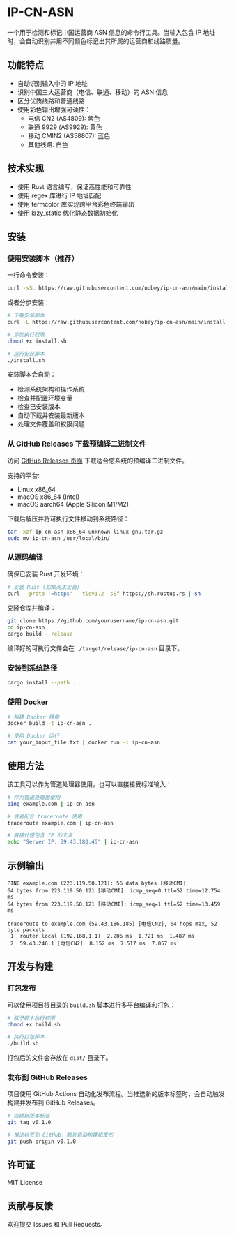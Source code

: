 # IP-CN-ASN

一个用于检测和标记中国运营商 ASN 信息的命令行工具。当输入包含 IP 地址时，会自动识别并用不同颜色标记出其所属的运营商和线路质量。

## 功能特点

- 自动识别输入中的 IP 地址
- 识别中国三大运营商（电信、联通、移动）的 ASN 信息
- 区分优质线路和普通线路
- 使用彩色输出增强可读性：
  - 电信 CN2 (AS4809): 紫色
  - 联通 9929 (AS9929): 黄色
  - 移动 CMIN2 (AS58807): 蓝色
  - 其他线路: 白色

## 技术实现

- 使用 Rust 语言编写，保证高性能和可靠性
- 使用 regex 库进行 IP 地址匹配
- 使用 termcolor 库实现跨平台彩色终端输出
- 使用 lazy_static 优化静态数据初始化

## 安装

### 使用安装脚本（推荐）

一行命令安装：

```bash
curl -sSL https://raw.githubusercontent.com/nobey/ip-cn-asn/main/install.sh | bash
```

或者分步安装：

```bash
# 下载安装脚本
curl -L https://raw.githubusercontent.com/nobey/ip-cn-asn/main/install.sh -o install.sh

# 添加执行权限
chmod +x install.sh

# 运行安装脚本
./install.sh
```

安装脚本会自动：
- 检测系统架构和操作系统
- 检查并配置环境变量
- 检查已安装版本
- 自动下载并安装最新版本
- 处理文件覆盖和权限问题

### 从 GitHub Releases 下载预编译二进制文件

访问 [GitHub Releases 页面](https://github.com/yourusername/ip-cn-asn/releases) 下载适合您系统的预编译二进制文件。

支持的平台:
- Linux x86_64
- macOS x86_64 (Intel)
- macOS aarch64 (Apple Silicon M1/M2)

下载后解压并将可执行文件移动到系统路径：

```bash
tar -xzf ip-cn-asn-x86_64-unknown-linux-gnu.tar.gz
sudo mv ip-cn-asn /usr/local/bin/
```

### 从源码编译

确保已安装 Rust 开发环境：

```bash
# 安装 Rust (如果尚未安装)
curl --proto '=https' --tlsv1.2 -sSf https://sh.rustup.rs | sh
```

克隆仓库并编译：

```bash
git clone https://github.com/yourusername/ip-cn-asn.git
cd ip-cn-asn
cargo build --release
```

编译好的可执行文件会在 `./target/release/ip-cn-asn` 目录下。

### 安装到系统路径

```bash
cargo install --path .
```

### 使用 Docker

```bash
# 构建 Docker 镜像
docker build -t ip-cn-asn .

# 使用 Docker 运行
cat your_input_file.txt | docker run -i ip-cn-asn
```

## 使用方法

该工具可以作为管道处理器使用，也可以直接接受标准输入：

```bash
# 作为管道处理器使用
ping example.com | ip-cn-asn

# 或者配合 traceroute 使用
traceroute example.com | ip-cn-asn

# 直接处理包含 IP 的文本
echo "Server IP: 59.43.180.45" | ip-cn-asn
```

## 示例输出

```
PING example.com (223.119.50.121): 56 data bytes [移动CMI]
64 bytes from 223.119.50.121 [移动CMI]: icmp_seq=0 ttl=52 time=12.754 ms
64 bytes from 223.119.50.121 [移动CMI]: icmp_seq=1 ttl=52 time=13.459 ms
```

```
traceroute to example.com (59.43.186.185) [电信CN2], 64 hops max, 52 byte packets
 1  router.local (192.168.1.1)  2.206 ms  1.721 ms  1.487 ms
 2  59.43.246.1 [电信CN2]  8.152 ms  7.517 ms  7.057 ms
```

## 开发与构建

### 打包发布

可以使用项目根目录的 `build.sh` 脚本进行多平台编译和打包：

```bash
# 赋予脚本执行权限
chmod +x build.sh

# 执行打包脚本
./build.sh
```

打包后的文件会存放在 `dist/` 目录下。

### 发布到 GitHub Releases

项目使用 GitHub Actions 自动化发布流程。当推送新的版本标签时，会自动触发构建并发布到 GitHub Releases。

```bash
# 创建新版本标签
git tag v0.1.0

# 推送标签到 GitHub，触发自动构建和发布
git push origin v0.1.0
```

## 许可证

MIT License

## 贡献与反馈

欢迎提交 Issues 和 Pull Requests。 